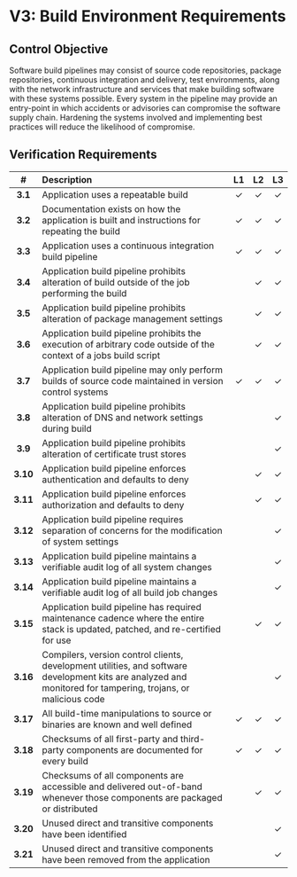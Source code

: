 # V3: Build Environment Requirements

## Control Objective

Software build pipelines may consist of source code repositories, package repositories, continuous integration and delivery, test environments, along with the network infrastructure and services that make building software with these systems possible. Every system in the pipeline may provide an entry-point in which accidents or advisories can compromise the software supply chain. Hardening the systems involved and implementing best practices will reduce the likelihood of compromise.

<div style="page-break-after: always;"> 
</div>

## Verification Requirements

| # | Description | L1 | L2 | L3 |
| :---: | :--- | :---: | :---: | :---: |
| **3.1** | Application uses a repeatable build | ✓ | ✓ | ✓ |
| **3.2** | Documentation exists on how the application is built and instructions for repeating the build | ✓ | ✓ | ✓ |
| **3.3** | Application uses a continuous integration build pipeline | ✓ | ✓ | ✓ |
| **3.4** | Application build pipeline prohibits alteration of build outside of the job performing the build | | ✓ | ✓ |
| **3.5** | Application build pipeline prohibits alteration of package management settings | | ✓ | ✓ |
| **3.6** | Application build pipeline prohibits the execution of arbitrary code outside of the context of a jobs build script | | ✓ | ✓ |
| **3.7** | Application build pipeline may only perform builds of source code maintained in version control systems | ✓ | ✓ | ✓ |
| **3.8** | Application build pipeline prohibits alteration of DNS and network settings during build | | | ✓ |
| **3.9** | Application build pipeline prohibits alteration of certificate trust stores | | | ✓ |
| **3.10** | Application build pipeline enforces authentication and defaults to deny | | ✓ | ✓ |
| **3.11** | Application build pipeline enforces authorization and defaults to deny | | ✓ | ✓ |
| **3.12** | Application build pipeline requires separation of concerns for the modification of system settings | | | ✓ |
| **3.13** | Application build pipeline maintains a verifiable audit log of all system changes | | | ✓ |
| **3.14** | Application build pipeline maintains a verifiable audit log of all build job changes | | | ✓ |
| **3.15** | Application build pipeline has required maintenance cadence where the entire stack is updated, patched, and re-certified for use | | ✓ | ✓ |
| **3.16** | Compilers, version control clients, development utilities, and software development kits are analyzed and monitored for tampering, trojans, or malicious code | | | ✓ |
| **3.17** | All build-time manipulations to source or binaries are known and well defined | ✓ | ✓ | ✓ |
| **3.18** | Checksums of all first-party and third-party components are documented for every build | ✓ | ✓ | ✓ |
| **3.19** | Checksums of all components are accessible and delivered out-of-band whenever those components are packaged or distributed | | ✓ | ✓ |
| **3.20** | Unused direct and transitive components have been identified | | | ✓ |
| **3.21** | Unused direct and transitive components have been removed from the application | | | ✓ |

